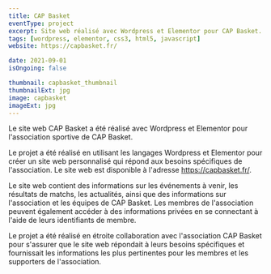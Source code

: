 ```yaml
---
title: CAP Basket
eventType: project
excerpt: Site web réalisé avec Wordpress et Elementor pour CAP Basket.
tags: [wordpress, elementor, css3, html5, javascript]
website: https://capbasket.fr/

date: 2021-09-01
isOngoing: false

thumbnail: capbasket_thumbnail
thumbnailExt: jpg
image: capbasket
imageExt: jpg
---
```


Le site web CAP Basket a été réalisé avec Wordpress et Elementor pour l'association sportive de CAP Basket.

Le projet a été réalisé en utilisant les langages Wordpress et Elementor pour créer un site web personnalisé qui répond aux besoins spécifiques de l'association. Le site web est disponible à l'adresse https://capbasket.fr/.

Le site web contient des informations sur les événements à venir, les résultats de matchs, les actualités, ainsi que des informations sur l'association et les équipes de CAP Basket. Les membres de l'association peuvent également accéder à des informations privées en se connectant à l'aide de leurs identifiants de membre.

Le projet a été réalisé en étroite collaboration avec l'association CAP Basket pour s'assurer que le site web répondait à leurs besoins spécifiques et fournissait les informations les plus pertinentes pour les membres et les supporters de l'association.
